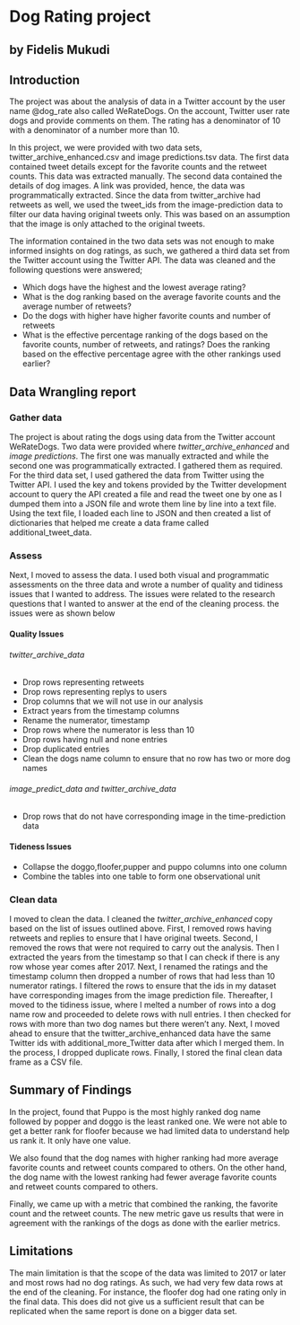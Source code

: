 # Dog Rating project
## by Fidelis Mukudi


## Introduction

The project was about the analysis of data in a Twitter account by the user name @dog_rate also called WeRateDogs. On the account, Twitter user rate dogs and provide comments on them. The rating has a denominator of 10 with a denominator of a number more than 10. 

In this project, we were provided with two data sets, twitter_archive_enhanced.csv and image predictions.tsv data. The first data contained tweet details except for the favorite counts and the retweet counts. This data was extracted manually. The second data contained the details of dog images. A link was provided, hence, the data was programmatically extracted. Since the data from twitter_archive had retweets as well, we used the tweet_ids from the image-prediction data to filter our
data having original tweets only. This was based on an assumption that the image is only attached to the original tweets.

The information contained in the two data sets was not enough to make informed insights on dog ratings, as such, we gathered a third data set from the Twitter account using the Twitter API. The data was cleaned and the following questions were answered; 
* Which dogs have the highest and the lowest average rating?
* What is the dog ranking based on the average favorite counts and the average number of retweets?
* Do the dogs with higher have higher favorite counts and number of retweets
* What is the effective percentage ranking of the dogs based on the favorite counts, number of retweets, and ratings? Does the ranking based on the effective percentage agree with the other rankings used earlier? 

## Data Wrangling report
### Gather data
The project is about rating the dogs using data from the Twitter account WeRateDogs. Two data were provided where *twitter_archive_enhanced* and *image predictions*. The first one was manually extracted and while the second one was programmatically extracted. I gathered them as required. For the third data set, I used gathered the data from Twitter using the Twitter API. I used the key and tokens provided by the Twitter development account to query the API created a file and read the tweet one by one as I dumped them into a JSON file and wrote them line by line into a text file. Using the text file, I loaded each line to JSON and then created a list of dictionaries that helped me create a data frame called additional_tweet_data.

### Assess
Next, I moved to assess the data. I used both visual and programmatic assessments on the three data and wrote a number of quality and tidiness issues that I wanted to address. The issues were related to the research questions that I wanted to answer at the end of the cleaning process. the issues were as shown below

#### Quality Issues
###### twitter_archive_data
* Drop rows representing retweets
* Drop rows representing replys to users
* Drop columns that we will not use in our analysis
* Extract years from the timestamp columns
* Rename the numerator, timestamp
* Drop rows where the numerator is less than 10
* Drop rows having null and none entries
* Drop duplicated entries
* Clean the dogs name column to ensure that no row has two or more dog names

###### image_predict_data and twitter_archive_data
* Drop rows that do not have corresponding image in the time-prediction data


#### Tideness Issues
* Collapse the doggo,floofer,pupper and	puppo columns into one column
* Combine the tables into one table to form one observational unit 


### Clean data
I moved to clean the data. I cleaned the *twitter_archive_enhanced* copy based on the list of issues outlined above. First, I removed rows having retweets and replies to ensure that I have original tweets. Second, I removed the rows that were not required to carry out the analysis. Then I extracted the years from the timestamp so that I can check if there is any row whose year comes after 2017. Next, I renamed the ratings and the timestamp column then dropped a number of rows that had less than 10 numerator ratings. I filtered the rows to ensure that the ids in my dataset have corresponding images from the image prediction file. 
Thereafter, I moved to the tidiness issue, where I melted a number of rows into a dog name row and proceeded to delete rows with null entries. I then checked for rows with more than two dog names but there weren’t any. Next, I moved ahead to ensure that the twitter_archive_enhanced data have the same Twitter ids with additional_more_Twitter data after which I merged them. In the process, I dropped duplicate rows. Finally, I stored the final clean data frame as a CSV file.




## Summary of Findings

In the project, found that Puppo is the most highly ranked dog name followed by popper and doggo is the least ranked one. We were not able to get a better rank for floofer because we had limited data to understand help us rank it. It only have one value. 

We also found that the dog names with higher ranking had more average favorite counts and retweet counts compared to others. On the other hand, the dog name with the lowest ranking had fewer average favorite counts and retweet counts compared to others.

Finally, we came up with a metric that combined the ranking, the favorite count and the retweet counts. The new metric gave us results that were in agreement with the rankings of the dogs as done with the earlier metrics.



## Limitations
The main limitation is that the scope of the data was limited to 2017 or later and most rows had no dog ratings. As such, we had very few data rows at the end of the cleaning. For instance, the floofer dog had one rating only in the final data. This does did not give us a sufficient result that can be replicated when the same report is done on a bigger data set.

